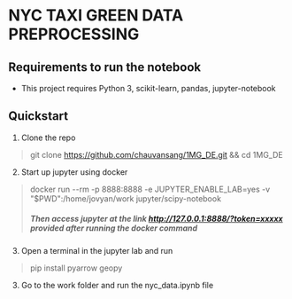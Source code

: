 NYC TAXI GREEN DATA PREPROCESSING
======

## Requirements to run the notebook

 - This project requires Python 3, scikit-learn, pandas, jupyter-notebook

## Quickstart
1. Clone the repo
> git clone https://github.com/chauvansang/1MG_DE.git && cd 1MG_DE

2. Start up jupyter using docker
> docker run --rm -p 8888:8888 -e JUPYTER_ENABLE_LAB=yes -v "$PWD":/home/jovyan/work jupyter/scipy-notebook
> ##### Then access jupyter at the link http://127.0.0.1:8888/?token=xxxxx provided after running the docker command

3. Open a terminal in the jupyter lab and run
> pip install pyarrow geopy

3. Go to the work folder and run the nyc_data.ipynb file
